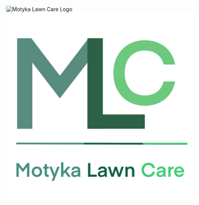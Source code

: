 ![Motyka Lawn Care Logo](/MotykaLawnCare/docs/assets/MLCLogoSquare.png)
![Motyka Lawn Care Logo](MLCLogoSquare.png)
